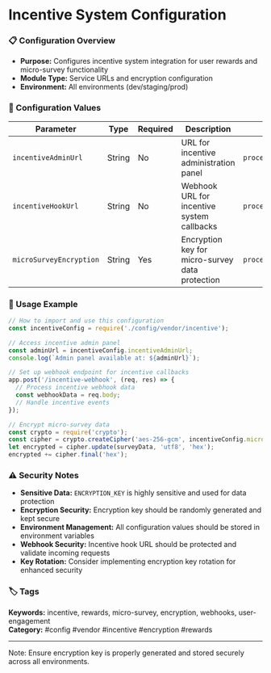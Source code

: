 # Incentive System Configuration

### 📋 Configuration Overview
- **Purpose:** Configures incentive system integration for user rewards and micro-survey functionality
- **Module Type:** Service URLs and encryption configuration
- **Environment:** All environments (dev/staging/prod)

### 🔧 Configuration Values
| Parameter | Type | Required | Description | Default |
|-----------|------|----------|-------------|---------|
| `incentiveAdminUrl` | String | No | URL for incentive administration panel | `process.env.INCENTIVE_ADMIN_URL` |
| `incentiveHookUrl` | String | No | Webhook URL for incentive system callbacks | `process.env.INCENTIVE_HOOK_URL` |
| `microSurveyEncryption` | String | Yes | Encryption key for micro-survey data protection | `process.env.ENCRYPTION_KEY` |

### 📝 Usage Example
```javascript
// How to import and use this configuration
const incentiveConfig = require('./config/vendor/incentive');

// Access incentive admin panel
const adminUrl = incentiveConfig.incentiveAdminUrl;
console.log(`Admin panel available at: ${adminUrl}`);

// Set up webhook endpoint for incentive callbacks
app.post('/incentive-webhook', (req, res) => {
  // Process incentive webhook data
  const webhookData = req.body;
  // Handle incentive events
});

// Encrypt micro-survey data
const crypto = require('crypto');
const cipher = crypto.createCipher('aes-256-gcm', incentiveConfig.microSurveyEncryption);
let encrypted = cipher.update(surveyData, 'utf8', 'hex');
encrypted += cipher.final('hex');
```

### ⚠️ Security Notes
- **Sensitive Data:** `ENCRYPTION_KEY` is highly sensitive and used for data protection
- **Encryption Security:** Encryption key should be randomly generated and kept secure
- **Environment Management:** All configuration values should be stored in environment variables
- **Webhook Security:** Incentive hook URL should be protected and validate incoming requests
- **Key Rotation:** Consider implementing encryption key rotation for enhanced security

### 🏷️ Tags
**Keywords:** incentive, rewards, micro-survey, encryption, webhooks, user-engagement  
**Category:** #config #vendor #incentive #encryption #rewards

---
Note: Ensure encryption key is properly generated and stored securely across all environments.